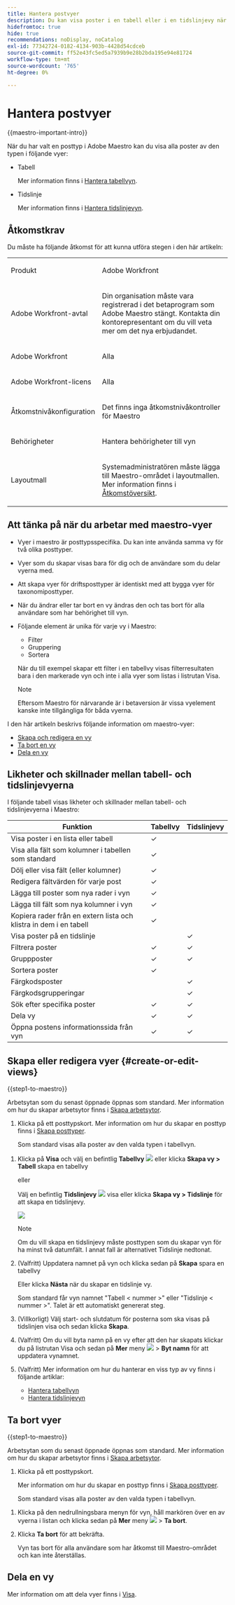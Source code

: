 ```yaml
---
title: Hantera postvyer
description: Du kan visa poster i en tabell eller i en tidslinjevy när du använder Adobe Maestro.
hidefromtoc: true
hide: true
recommendations: noDisplay, noCatalog
exl-id: 77342724-0182-4134-903b-4428d54cdceb
source-git-commit: ff52e43fc5ed5a7939b9e28b2bda195e94e81724
workflow-type: tm+mt
source-wordcount: '765'
ht-degree: 0%

---
```


# Hantera postvyer

<!--update the metadata with real information when making this available in TOC and in the left nav-->

{{maestro-important-intro}}

När du har valt en posttyp i Adobe Maestro kan du visa alla poster av den typen i följande vyer:

* Tabell

  Mer information finns i [Hantera tabellvyn](../views/manage-the-table-view.md).
* Tidslinje

  Mer information finns i [Hantera tidslinjevyn](../views/manage-the-timeline-view.md).

## Åtkomstkrav

Du måste ha följande åtkomst för att kunna utföra stegen i den här artikeln:

<table style="table-layout:auto">
 <col>
 </col>
 <col>
 </col>
 <tbody>
    <tr>
<tr>
<td>
   <p> Produkt</p> </td>
   <td>
   <p> Adobe Workfront</p> </td>
  </tr>  
 <td role="rowheader"><p>Adobe Workfront-avtal</p></td>
   <td>
<p>Din organisation måste vara registrerad i det betaprogram som Adobe Maestro stängt. Kontakta din kontorepresentant om du vill veta mer om det nya erbjudandet. </p>
   </td>
  </tr>
  <tr>
   <td role="rowheader"><p>Adobe Workfront</p></td>
   <td>
<p>Alla</p>
   </td>
  </tr>
  <tr>
   <td role="rowheader"><p>Adobe Workfront-licens</p></td>
   <td>
   <p>Alla</p> 
  </td>
  </tr>

<tr>
   <td role="rowheader">Åtkomstnivåkonfiguration</td>
   <td> <p>Det finns inga åtkomstnivåkontroller för Maestro</p>  
</td>
  </tr>

<tr>
   <td role="rowheader"><p>Behörigheter</p></td>
   <td> <p>Hantera behörigheter till vyn</p>  
</td>
  </tr>

<tr>
   <td role="rowheader">Layoutmall</td>
   <td> <p>Systemadministratören måste lägga till Maestro-området i layoutmallen. Mer information finns i <a href="../access/access-overview.md">Åtkomstöversikt</a>. </p>  
</td>
  </tr>
 </tbody>
</table>

## Att tänka på när du arbetar med maestro-vyer

* Vyer i maestro är posttypsspecifika. Du kan inte använda samma vy för två olika posttyper.
* Vyer som du skapar visas bara för dig och de användare som du delar vyerna med.
* Att skapa vyer för driftsposttyper är identiskt med att bygga vyer för taxonomiposttyper.
* När du ändrar eller tar bort en vy ändras den och tas bort för alla användare som har behörighet till vyn.
* Följande element är unika för varje vy i Maestro:

   * Filter
   * Gruppering
   * Sortera

  <!-- some of these are not available in all of the views - edit above-->

  När du till exempel skapar ett filter i en tabellvy visas filterresultaten bara i den markerade vyn och inte i alla vyer som listas i listrutan Visa.

  >[!NOTE]
  >
  > Eftersom Maestro för närvarande är i betaversion är vissa vyelement kanske inte tillgängliga för båda vyerna.

I den här artikeln beskrivs följande information om maestro-vyer:

* [Skapa och redigera en vy](#create-or-edit-record-views)
* [Ta bort en vy](#delete-views)
  <!--* [Duplicate a view](#duplicate-views)-->
  <!--* [Add a view as a favorite](#add-a-view-as-a-favorite) - not possible yet-->
* [Dela en vy](#share-a-view)

## Likheter och skillnader mellan tabell- och tidslinjevyerna

I följande tabell visas likheter och skillnader mellan tabell- och tidslinjevyerna i Maestro:

<!--some of these are NOT available right now; if you make this public, comment out the ones not there-->

| Funktion | Tabellvy | Tidslinjevy |
|-----------------------------------------------------------------------|------------|---------------|
| Visa poster i en lista eller tabell | ✓ |              |
| Visa alla fält som kolumner i tabellen som standard | ✓ |              |
| Dölj eller visa fält (eller kolumner) | ✓ |               |
| Redigera fältvärden för varje post | ✓ |               |
| Lägga till poster som nya rader i vyn | ✓ |               |
| Lägga till fält som nya kolumner i vyn | ✓ |               |
| Kopiera rader från en extern lista och klistra in dem i en tabell | ✓ |               |
| Visa poster på en tidslinje |            | ✓ |
| Filtrera poster | ✓ | ✓ |
| Gruppposter | ✓ | ✓ |
| Sortera poster | ✓ |              |
| Färgkodsposter |           | ✓ |
| Färgkodsgrupperingar |           | ✓ |
| Sök efter specifika poster | ✓ | ✓ |
| Dela vy | ✓ | ✓ |
| Öppna postens informationssida från vyn | ✓ | ✓ |

## Skapa eller redigera vyer {#create-or-edit-views}

{{step1-to-maestro}}


Arbetsytan som du senast öppnade öppnas som standard. Mer information om hur du skapar arbetsytor finns i [Skapa arbetsytor](../architecture/create-workspaces.md).

1. Klicka på ett posttypskort. Mer information om hur du skapar en posttyp finns i [Skapa posttyper](../architecture/create-record-types.md).

   Som standard visas alla poster av den valda typen i tabellvyn.

<!--
    1. Click **+ View** to add a new view. 

    1. Select from the following types of views: 

        * Table
        * Timeline
        * Calendar

        >[!TIP]
        >
        >When you create a record type, the table view is also created by default. 
        >
        >To create a timeline or a calendar view, the record type you build the view for must have at least two date fields. Otherwise, the Timeline and the Calendar options are dimmed.
        >
        >(*********remove all of the below steps and replace the screen shot when calendar view releases*********)
    -->

1. Klicka på **Visa** och välj en befintlig **Tabellvy** ![](assets/table-view-icon.png) eller klicka **Skapa vy > Tabell** skapa en tabellvy

   eller

   Välj en befintlig **Tidslinjevy** ![](assets/timeline-view-icon.png) visa eller klicka **Skapa vy > Tidslinje** för att skapa en tidslinjevy.

   ![](assets/view-types-drop-down-from-record-type-list.png)

   >[!NOTE]
   >
   >    Om du vill skapa en tidslinjevy måste posttypen som du skapar vyn för ha minst två datumfält. I annat fall är alternativet Tidslinje nedtonat.

1. (Valfritt) Uppdatera namnet på vyn och klicka sedan på **Skapa** spara en tabellvy

   Eller klicka **Nästa** när du skapar en tidslinje <!--or calendar--> vy.

   Som standard får vyn namnet &quot;Tabell &lt; nummer >&quot; eller &quot;Tidslinje &lt; nummer >&quot;. Talet är ett automatiskt genererat steg.

1. (Villkorligt) Välj start- och slutdatum för posterna som ska visas på tidslinjen <!--or calendar--> visa och sedan klicka **Skapa**.
1. (Valfritt) Om du vill byta namn på en vy efter att den har skapats klickar du på listrutan Visa och sedan på **Mer** meny ![](assets/more-menu.png) > **Byt namn** för att uppdatera vynamnet. <!--ensure there is not another saving step here?!-->
   <!--1. (Optional) To rename a view after it is created, double-click the view name and start typing the new name, or click the **More** menu ![](assets/more-menu.png) to the right of the view name, then click **Rename**.-->
1. (Valfritt) Mer information om hur du hanterar en viss typ av vy finns i följande artiklar:

   * [Hantera tabellvyn](../views/manage-the-table-view.md)
   * [Hantera tidslinjevyn](../views/manage-the-timeline-view.md)
     <!--* [Manage the calendar view](/help/quicksilver/maestro/views/manage-the-calendar-view.md)-->


## Ta bort vyer

{{step1-to-maestro}}

Arbetsytan som du senast öppnade öppnas som standard. Mer information om hur du skapar arbetsytor finns i [Skapa arbetsytor](../architecture/create-workspaces.md).

1. Klicka på ett posttypskort.

   Mer information om hur du skapar en posttyp finns i [Skapa posttyper](../architecture/create-record-types.md).

   Som standard visas alla poster av den valda typen i tabellvyn.

<!--1. Hover over on the of the view's names in the view tab, then click **More** ![](assets/more-menu.png) > **Delete**. (********delete the instructions below but keep the last step***********)-->
1. Klicka på den nedrullningsbara menyn för vyn, håll markören över en av vyerna i listan och klicka sedan på **Mer** meny ![](assets/more-menu.png) > **Ta bort**.
1. Klicka **Ta bort** för att bekräfta. <!--ensure there is not another saving step here?!-->

   Vyn tas bort för alla användare som har åtkomst till Maestro-området och kan inte återställas.

## Dela en vy

Mer information om att dela vyer finns i [Visa](/help/quicksilver/maestro/access/share-views.md).

<!--## Add a view as a favorite - this is not possible yet-->

<!--not possible yet - August 30, 2023: 

## Duplicate views

If you want to keep multiple versions of a view and make slight changes between the version, you can duplicate a view. Duplicating a view creates identical copies of an existing view. 

1. From the **Main Menu**, click **Maestro**. 
    The workspace you last accessed opens by default. For information about creating workspaces, see [Create workspaces](../architecture/create-workspaces.md).
1. Click a record type. For information about creating a record type, see [Create record types](../architecture/create-record-types.md). 

    By default, all the records of the type selected display in the table view. 

1. Click the view drop-down menu, then click the **More** menu ![](assets/more-menu.png) to the right of the view name > **Duplicate**. (**********ensure there is not another saving step here?! also, add how this view is named; the button to duplicate was there but not the functionality yet************)
    
    The view is duplicated and visible to all users who can access the Maestro area. 

-->
